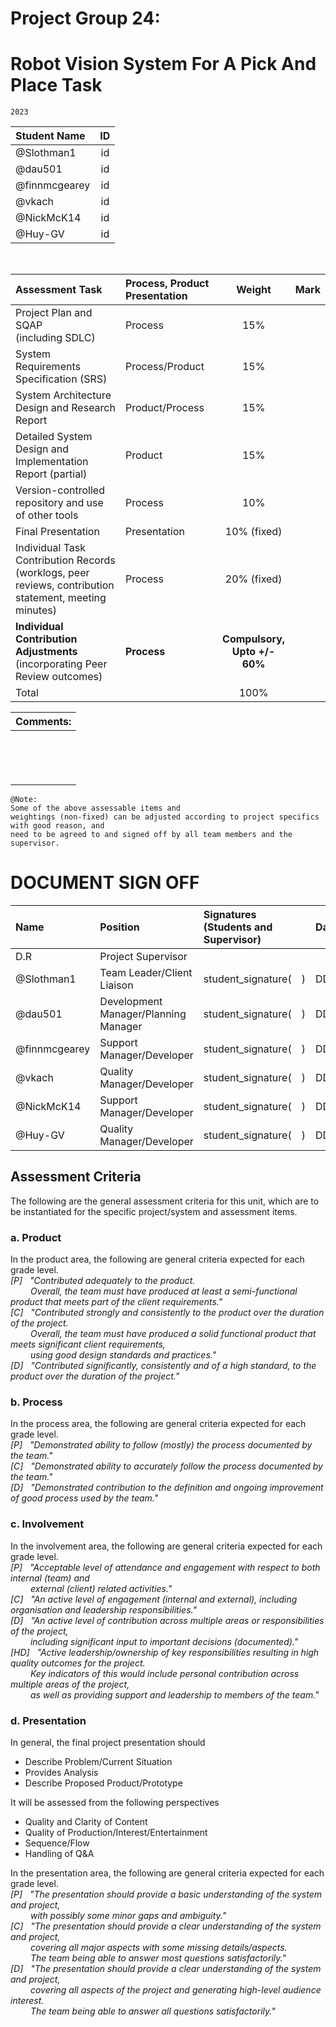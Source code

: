<link rel="stylesheet" href="../styles/styles.css" type="text/css">

# Project Group 24:
<!--
	Co-Author: @dau501
	Editor(s):
	Year: 2023
-->

# Robot Vision System For A Pick And Place Task
`2023`

|Student Name|ID|
|:-|:-:|
|@Slothman1|id|
|@dau501|id|
|@finnmcgearey|id|
|@vkach|id|
|@NickMcK14|id|
|@Huy-GV|id|

<br/>

|Assessment Task|Process, Product Presentation|Weight|Mark|
|:-|:-|:-:|:-:|
|Project Plan and SQAP<br/>(including SDLC)|Process|15%|<br/>|
|System Requirements Specification (SRS)|Process/Product|15%|<br/>|
|System Architecture Design and Research Report|Product/Process|15%|<br/>|
|Detailed System Design and<br/>Implementation Report (partial)|Product|15%|<br/>|
|Version-controlled repository and use of other tools|Process|10%|<br/>|
|Final Presentation|Presentation|10% (fixed)|<br/>|
|Individual Task Contribution Records<br/>(worklogs, peer reviews, contribution statement, meeting minutes)|Process|20% (fixed)|<br/>|
|**Individual Contribution Adjustments**<br/>(incorporating Peer Review outcomes)|**Process**|**Compulsory,**<br/>**Upto +/- 60%**|<br/>|
|Total|<br/>|100%|<br/>|

|Comments:|
|:-|
|<br/><br/><br/><br/>|

```gherkin
@Note:
Some of the above assessable items and
weightings (non-fixed) can be adjusted according to project specifics with good reason, and
need to be agreed to and signed off by all team members and the supervisor.
```

<div class="page"/><!-- page break -->

# DOCUMENT SIGN OFF
|Name|Position|Signatures (Students and Supervisor)|Date|
|:-|:-|:-|:-|
|D.R|Project Supervisor|<br/>|&emsp;/&emsp;/2023|
|@Slothman1|Team Leader/Client Liaison|student_signature(&emsp;)|DD/MM/2023|
|@dau501|Development Manager/Planning Manager|student_signature(&emsp;)|DD/MM/2023|
|@finnmcgearey|Support Manager/Developer|student_signature(&emsp;)|DD/MM/2023|
|@vkach|Quality Manager/Developer|student_signature(&emsp;)|DD/MM/2023|
|@NickMcK14|Support Manager/Developer|student_signature(&emsp;)|DD/MM/2023|
|@Huy-GV|Quality Manager/Developer|student_signature(&emsp;)|DD/MM/2023|

## Assessment Criteria
The following are the general assessment criteria for this unit, which are to be instantiated for the specific project/system and assessment items.

### a. Product
In the product area, the following are general criteria expected for each grade level.\
*[P] &nbsp; "Contributed adequately to the product.*\
&emsp;&emsp; *Overall, the team must have produced at least a semi-functional product that meets part of the client requirements."*\
*[C] &nbsp; "Contributed strongly and consistently to the product over the duration of the project.*\
&emsp;&emsp; *Overall, the team must have produced a solid functional product that meets significant client requirements,*\
&emsp;&emsp; *using good design standards and practices."*\
*[D] &nbsp; "Contributed significantly, consistently and of a high standard, to the product over the duration of the project."*

### b. Process
In the process area, the following are general criteria expected for each grade level.\
*[P] &nbsp; "Demonstrated ability to follow (mostly) the process documented by the team."*\
*[C] &nbsp; "Demonstrated ability to accurately follow the process documented by the team."*\
*[D] &nbsp; "Demonstrated contribution to the definition and ongoing improvement of good process used by the team."*

<div class="page"/><!-- page break -->

### c. Involvement
In the involvement area, the following are general criteria expected for each grade level.\
*[P] &nbsp; "Acceptable level of attendance and engagement with respect to both internal (team) and*\
&emsp;&emsp; *external (client) related activities."*\
*[C] &nbsp; "An active level of engagement (internal and external), including organisation and leadership responsibilities."*\
*[D] &nbsp; "An active level of contribution across multiple areas or responsibilities of the project,*\
&emsp;&emsp; *including significant input to important decisions (documented)."*\
*[HD] &nbsp; "Active leadership/ownership of key responsibilities resulting in high quality outcomes for the project.*\
&emsp;&emsp; *Key indicators of this would include personal contribution across multiple areas of the project,*\
&emsp;&emsp; *as well as providing support and leadership to members of the team."*

### d. Presentation
In general, the final project presentation should
* Describe Problem/Current Situation
* Provides Analysis
* Describe Proposed Product/Prototype

It will be assessed from the following perspectives
* Quality and Clarity of Content
* Quality of Production/Interest/Entertainment
* Sequence/Flow
* Handling of Q&A

In the presentation area, the following are general criteria expected for each grade level.\
*[P] &nbsp; "The presentation should provide a basic understanding of the system and project,*\
&emsp;&emsp; *with possibly some minor gaps and ambiguity."*\
*[C] &nbsp; "The presentation should provide a clear understanding of the system and project,*\
&emsp;&emsp; *covering all major aspects with some missing details/aspects.*\
&emsp;&emsp; *The team being able to answer most questions satisfactorily."*\
*[D] &nbsp; "The presentation should provide a clear understanding of the system and project,*\
&emsp;&emsp; *covering all aspects of the project and generating high-level audience interest.*\
&emsp;&emsp; *The team being able to answer all questions satisfactorily."*
